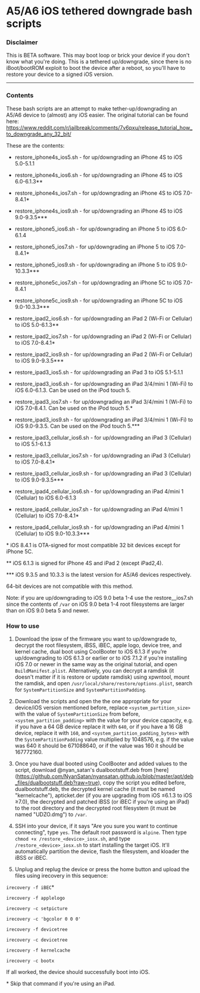 # A5/A6 iOS tethered downgrade bash scripts

### Disclaimer

This is BETA software. This may boot loop or brick your device if you don't know what you're doing. This is a tethered up/downgrade, since there is no iBoot/bootROM exploit to boot the device after a reboot, so you'll have to restore your device to a signed iOS version.

***
### Contents

These bash scripts are an attempt to make tether-up/downgrading an A5/A6 device to (almost) any iOS easier. The original tutorial can be found here:
https://www.reddit.com/r/jailbreak/comments/7v6pxu/release_tutorial_how_to_downgrade_any_32_bit/

These are the contents:

* restore_iphone4s_ios5.sh - for up/downgrading an iPhone 4S to iOS 5.0-5.1.1

* restore_iphone4s_ios6.sh - for up/downgrading an iPhone 4S to iOS 6.0-6.1.3**

* restore_iphone4s_ios7.sh - for up/downgrading an iPhone 4S to iOS 7.0-8.4.1*

* restore_iphone4s_ios9.sh - for up/downgrading an iPhone 4S to iOS 9.0-9.3.5***

* restore_iphone5_ios6.sh - for up/downgrading an iPhone 5 to iOS 6.0-6.1.4

* restore_iphone5_ios7.sh - for up/downgrading an iPhone 5 to iOS 7.0-8.4.1*

* restore_iphone5_ios9.sh - for up/downgrading an iPhone 5 to iOS 9.0-10.3.3***

* restore_iphone5c_ios7.sh - for up/downgrading an iPhone 5C to iOS 7.0-8.4.1

* restore_iphone5c_ios9.sh - for up/downgrading an iPhone 5C to iOS 9.0-10.3.3***

* restore_ipad2_ios6.sh - for up/downgrading an iPad 2 (Wi-Fi or Cellular) to iOS 5.0-6.1.3**

* restore_ipad2_ios7.sh - for up/downgrading an iPad 2 (Wi-Fi or Cellular) to iOS 7.0-8.4.1*

* restore_ipad2_ios9.sh - for up/downgrading an iPad 2 (Wi-Fi or Cellular) to iOS 9.0-9.3.5***

* restore_ipad3_ios5.sh - for up/downgrading an iPad 3 to iOS 5.1-5.1.1

* restore_ipad3_ios6.sh - for up/downgrading an iPad 3/4/mini 1 (Wi-Fi) to iOS 6.0-6.1.3. Can be used on the iPod touch 5.

* restore_ipad3_ios7.sh - for up/downgrading an iPad 3/4/mini 1 (Wi-Fi) to iOS 7.0-8.4.1. Can be used on the iPod touch 5.*

* restore_ipad3_ios9.sh - for up/downgrading an iPad 3/4/mini 1 (Wi-Fi) to iOS 9.0-9.3.5. Can be used on the iPod touch 5.***

* restore_ipad3_cellular_ios6.sh - for up/downgrading an iPad 3 (Cellular) to iOS 5.1-6.1.3

* restore_ipad3_cellular_ios7.sh - for up/downgrading an iPad 3 (Cellular) to iOS 7.0-8.4.1*

* restore_ipad3_cellular_ios9.sh - for up/downgrading an iPad 3 (Cellular) to iOS 9.0-9.3.5***

* restore_ipad4_cellular_ios6.sh - for up/downgrading an iPad 4/mini 1 (Cellular) to iOS 6.0-6.1.3

* restore_ipad4_cellular_ios7.sh - for up/downgrading an iPad 4/mini 1 (Cellular) to iOS 7.0-8.4.1*

* restore_ipad4_cellular_ios9.sh - for up/downgrading an iPad 4/mini 1 (Cellular) to iOS 9.0-10.3.3***

\* iOS 8.4.1 is OTA-signed for most compatible 32 bit devices except for iPhone 5C.

** iOS 6.1.3 is signed for iPhone 4S and iPad 2 (except iPad2,4). 

\*** iOS 9.3.5 and 10.3.3 is the latest version for A5/A6 devices respectively. 

64-bit devices are not compatible with this method.

Note: if you are up/downgrading to iOS 9.0 beta 1-4 use the restore_<device>_ios7.sh since the contents of `/var` on iOS 9.0 beta 1-4 root filesystems are larger than on iOS 9.0 beta 5 and newer.

### How to use

1. Download the ipsw of the firmware you want to up/downgrade to, decrypt the root filesystem, iBSS, iBEC, apple logo, device tree, and kernel cache, dual boot using CoolBooter to iOS 6.1.3 if you’re up/downgrading to iOS 6.1.3 or earlier or to iOS 7.1.2 if you’re installing iOS 7.0 or newer in the same way as the original tutorial, and open `BuildManifest.plist`. Alternatively, you can decrypt a ramdisk (it doesn't matter if it is restore or update ramdisk) using xpwntool, mount the ramdisk, and open `/usr/local/share/restore/options.plist`, search for `SystemPartitionSize` and `SystemPartitionPadding`.

2. Download the scripts and open the the one appropriate for your device/iOS version mentioned before, replace `<system_partition_size>` with the value of `SystemPartitionSize` from before, `<system_partition_padding>` with the value for your device capacity, e.g. if you have a 64 GB device replace it with `640`, or if you have a 16 GB device, replace it with `160`, and `<system_partition_padding_bytes>` with the `SystemPartitionPadding` value multiplied by 1048576, e.g. if the value was 640 it should be 671088640, or if the value was 160 it should be 167772160.

3. Once you have dual booted using CoolBooter and added values to the script, download @nyan_satan's dualbootstuff.deb from [here] (https://github.com/NyanSatan/nyansatan.github.io/blob/master/apt/deb_files/dualbootstuff.deb?raw=true), copy the script you edited before, dualbootstuff.deb, the decrypted kernel cache (it must be named "kernelcache"), apticket.der (if you are upgrading from iOS ≤6.1.3 to iOS ≥7.0), the decrypted and patched iBSS (or iBEC if you're using an iPad) to the root directory and the decrypted root filesystem (it must be named "UDZO.dmg") to `/var`.

4. SSH into your device, if it says "Are you sure you want to continue connecting", type `yes`. The default root password is `alpine`. Then type `chmod +x /restore_<device>_iosx.sh`, and type `/restore_<device>_iosx.sh` to start installing the target iOS. It'll automatically partition the device, flash the filesystem, and kloader the iBSS or iBEC.

5. Unplug and replug the device or press the home button and upload the files using irecovery in this sequence:

`irecovery -f iBEC`*

`irecovery -f applelogo`

`irecovery -c setpicture`

`irecovery -c 'bgcolor 0 0 0'`

`irecovery -f devicetree`

`irecovery -c devicetree`

`irecovery -f kernelcache`

`irecovery -c bootx`

If all worked, the device should successfully boot into iOS.

\* Skip that command if you're using an iPad.
